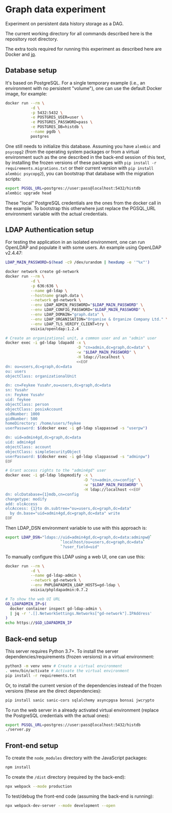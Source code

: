 # Graph data experiment

Experiment on persistent data history storage as a DAG.

The current working directory for all commands described here
is the repository root directory.

The extra tools required for running this experiment as described here
are Docker and [jq](https://github.com/stedolan/jq).


## Database setup

It's based on PostgreSQL.
For a single temporary example
(i.e., an environment with no persistent "volume"),
one can use the default Docker image, for example:

```bash
docker run --rm \
           -d \
           -p 5432:5432 \
           -e POSTGRES_USER=user \
           -e POSTGRES_PASSWORD=pass \
           -e POSTGRES_DB=histdb \
           --name pgdb \
           postgres
```

One still needs to initialize this database.
Assuming you have ``alembic`` and ``psycopg2``
(from the operating system packages
 or from a virtual environment
 such as the one described in the back-end session of this text,
 by installing the frozen versions of these packages
 with ``pip install -r requirements.migrations.txt``
 or their current version
 with ``pip install alembic psycopg2``),
you can bootstrap that database with the migration scripts:

```bash
export PGSQL_URL=postgres://user:pass@localhost:5432/histdb
alembic upgrade head
```

These "local" PostgreSQL credentials are the ones
from the docker call in the example.
To bootstrap this otherwhere
just replace the PGSQL_URL environment variable
with the actual credentials.


## LDAP Authentication setup

For testing the application in an isolated environment,
one can run OpenLDAP and populate it with some users.
An example using OpenLDAP v2.4.47:

```bash
LDAP_MAIN_PASSWORD=$(head -c9 /dev/urandom | hexdump -e '"%x"')

docker network create gd-network
docker run --rm \
           -d \
           -p 636:636 \
           --name gd-ldap \
           --hostname graph.data \
           --network gd-network \
           --env LDAP_ADMIN_PASSWORD="$LDAP_MAIN_PASSWORD" \
           --env LDAP_CONFIG_PASSWORD="$LDAP_MAIN_PASSWORD" \
           --env LDAP_DOMAIN="graph.data" \
           --env LDAP_ORGANISATION="Organise & Organize Company Ltd." \
           --env LDAP_TLS_VERIFY_CLIENT=try \
           osixia/openldap:1.2.4

# Create an organizational unit, a common user and an "admin" user
docker exec -i gd-ldap ldapadd -x \
                               -D "cn=admin,dc=graph,dc=data" \
                               -w "$LDAP_MAIN_PASSWORD" \
                               -H ldap://localhost \
                               <<EOF
dn: ou=users,dc=graph,dc=data
ou: users
objectClass: organizationalUnit

dn: cn=Feykee Yusahr,ou=users,dc=graph,dc=data
sn: Yusahr
cn: Feykee Yusahr
uid: feykee
objectClass: person
objectClass: posixAccount
uidNumber: 1000
gidNumber: 500
homeDirectory: /home/users/feykee
userPassword: $(docker exec -i gd-ldap slappasswd -s "userpw")

dn: uid=admin4gd,dc=graph,dc=data
uid: admin4gd
objectClass: account
objectClass: simpleSecurityObject
userPassword: $(docker exec -i gd-ldap slappasswd -s "adminpw")
EOF

# Grant access rights to the "admin4gd" user
docker exec -i gd-ldap ldapmodify -x \
                                  -D "cn=admin,cn=config" \
                                  -w "$LDAP_MAIN_PASSWORD" \
                                  -H ldap://localhost <<EOF
dn: olcDatabase={1}mdb,cn=config
changetype: modify
add: olcAccess
olcAccess: {1}to dn.subtree="ou=users,dc=graph,dc=data"
  by dn.base="uid=admin4gd,dc=graph,dc=data" write
EOF
```

Then LDAP_DSN environment variable to use with this approach is:

```bash
export LDAP_DSN="ldaps://uid=admin4gd,dc=graph,dc=data:adminpw@`
                        `localhost/ou=users,dc=graph,dc=data`
                        `?user_field=uid"
```

To manually configure this LDAP using a web UI, one can use this:

```bash
docker run --rm \
           -d \
           --name gd-ldap-admin \
           --network gd-network \
           --env PHPLDAPADMIN_LDAP_HOSTS=gd-ldap \
           osixia/phpldapadmin:0.7.2

# To show the web UI URL
GD_LDAPADMIN_IP=$(
  docker container inspect gd-ldap-admin \
  | jq -r '.[].NetworkSettings.Networks["gd-network"].IPAddress'
)
echo https://$GD_LDAPADMIN_IP
```


## Back-end setup

This server requires Python 3.7+.
To install the server dependencies/requirements (frozen versions)
in a virtual environment:

```bash
python3 -m venv venv # Create a virtual environment
. venv/bin/activate # Activate the virtual environment
pip install -r requirements.txt
```

Or, to install the current version of the dependencies
instead of the frozen versions
(these are the direct dependencies):

```bash
pip install sanic sanic-cors sqlalchemy asyncpgsa bonsai jwcrypto
```

To run the web server in a already activated virtual environment
(replace the PostgreSQL credentials with the actual ones):

```bash
export PGSQL_URL=postgres://user:pass@localhost:5432/histdb
./server.py
```


## Front-end setup

To create the `node_modules` directory with the JavaScript packages:

```bash
npm install
```

To create the `/dist` directory (required by the back-end):

```bash
npx webpack --mode production
```

To test/debug the front-end code (assuming the back-end is running):

```bash
npx webpack-dev-server --mode development --open
```
